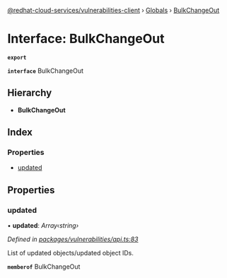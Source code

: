 [@redhat-cloud-services/vulnerabilities-client](../README.md) › [Globals](../globals.md) › [BulkChangeOut](bulkchangeout.md)

# Interface: BulkChangeOut

**`export`** 

**`interface`** BulkChangeOut

## Hierarchy

* **BulkChangeOut**

## Index

### Properties

* [updated](bulkchangeout.md#updated)

## Properties

###  updated

• **updated**: *Array‹string›*

*Defined in [packages/vulnerabilities/api.ts:83](https://github.com/leSamo/javascript-clients/blob/master/packages/vulnerabilities/api.ts#L83)*

List of updated objects/updated object IDs.

**`memberof`** BulkChangeOut
